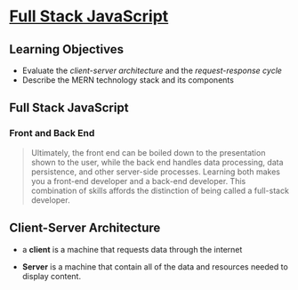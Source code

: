 # [Full Stack JavaScript](https://login.codingdojo.com/m/754/16712/124458)


## Learning Objectives
- Evaluate the _client-server architecture_ and the _request-response cycle_
- Describe the MERN technology stack and its components

## Full Stack JavaScript

### Front and Back End

>Ultimately, the front end can be boiled down to the presentation shown to the user, while the back end handles data processing, data persistence, and other server-side processes. Learning both makes you a front-end developer and a back-end developer. This combination of skills affords the distinction of being called a full-stack developer.


## Client-Server Architecture

- a __client__ is a machine that requests data through the internet

- __Server__ is a machine that contain all of the data and resources needed to display content.